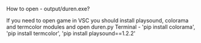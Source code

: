 How to open - output/duren.exe?

If you need to open game in VSC you should install playsound, colorama and termcolor modules and open duren.py
Terminal - 'pip install colorama', 'pip install termcolor', 'pip install playsound==1.2.2'
